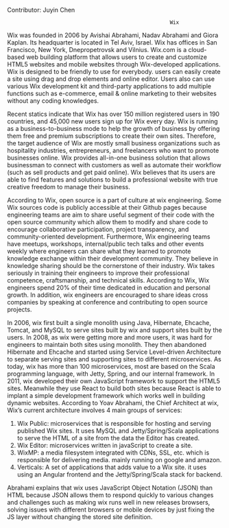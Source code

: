  Contributor: Juyin Chen
 
 
                                                         Wix
  Wix was founded in 2006 by Avishai Abrahami, Nadav Abrahami and Giora Kaplan. Its headquarter is located in Tel Aviv, Israel.  Wix has offices in San Francisco, New York, Dnepropetrovsk and Vilnius. Wix.com is a cloud-based web building platform that allows users to create and customize HTML5 websites and mobile websites through Wix-developed applications. Wix is designed to be friendly to use for everybody. users can easily create a site using drag and drop elements and online editor. Users also can use various Wix development kit and third-party applications to add multiple functions such as e-commerce, email & online marketing to their websites without any coding knowledges. 
 
   Recent statics indicate that Wix has over 150 million registered users in 190 countries, and 45,000 new users sign up for Wix every day. Wix is running as a business-to-business mode to help the growth of business by offering them free and premium subscriptions to create their own sites. Therefore, the target audience of Wix are mostly small business organizations such as hospitality industries, entrepreneurs, and freelancers who want to promote businesses online. Wix provides all-in-one business solution that allows businessman to connect with customers as well as automate their workflow (such as sell products and get paid online). Wix believes that its users are able to find features and solutions to build a professional website with true creative freedom to manage their business.
 
 According to Wix, open source is a part of culture at wix engineering. Some Wix sources code is publicly accessible at their Github pages because engineering teams are aim to share useful segment of their code with the open source community which allow them to modify and share code to encourage collaborative participation, project transparency, and community-oriented development. Furthermore, Wix engineering teams have meetups, workshops, internal/public tech talks and other events weekly where engineers can share what they learned to promote knowledge exchange within their development community. They believe in knowledge sharing should be the cornerstone of their industry. Wix takes seriously in training their engineers to improve their professional competence, craftsmanship, and technical skills. According to Wix, Wix engineers spend 20% of  their time dedicated in education and personal growth. In addition, wix engineers are encouraged to share ideas cross companies by speaking at conference and contributing to open source projects.
 
 In 2006, wix first built a single monolith using Java, Hibernate, Ehcache, Tomcat, and MySQL to serve sites built by wix and support sites built by the users. In 2008, as wix were getting more and more users, it was hard for engineers to maintain both sites using monolith. They then abandoned Hibernate and Ehcache and started using Service Level-driven Architecture to separate serving sites and supporting sites to different microservices. As today, wix has more than 100 microservices, most are based on the Scala programming language, with Jetty, Spring, and our internal framework. In 2011, wix developed their own JavaScript framework to support the HTML5 sites. Meanwhile they use React to build both sites because React is able to implant a simple development framework which works well in building dynamic websites. According to Yoav Abrahami, the Chief Architect at wix, Wix’s current architecture involves 4 main groups of services: 

1)	Wix Public: microservices that is responsible for hosting and serving published Wix sites. It uses MySQL and Jetty/Spring/Scala applications to serve the HTML of a site from the data the Editor has created. 
2)	Wix Editor: microservices written in javaScript to create a site.
3)	WixMP: a media filesystem integrated with CDNs, SSL, etc.  which is responsible for delivering media. mainly running on google and amazon.
4)	Verticals: A set of applications that adds value to a Wix site. it uses using an Angular frontend and the Jetty/Spring/Scala stack for backend.


 Abrahami explains that wix uses JavaScript Object Notation (JSON) than HTML because JSON allows them to respond quickly to various changes and challenges such as making wix runs well in new releases browsers, solving issues with different browsers or mobile devices by just fixing the JS layer without changing the stored site definition.


